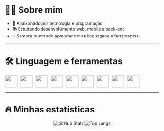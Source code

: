 # 👩‍💻 Sobre mim
- 🚀 Apaixonado por tecnologia e programação  
- 📚 Estudando desenvolvimento web, mobile e back-end  
- 💡 Sempre buscando aprender novas linguagens e ferramentas  

---

# 🛠️ Linguagem e ferramentas
<div style="display: flex; flex-wrap: wrap; gap: 10px;">
  <img src="https://cdn.jsdelivr.net/gh/devicons/devicon/icons/firebase/firebase-plain.svg" width="40" height="40"/>
  <img src="https://cdn.jsdelivr.net/gh/devicons/devicon/icons/html5/html5-original.svg" width="40" height="40"/>
  <img src="https://cdn.jsdelivr.net/gh/devicons/devicon/icons/css3/css3-original.svg" width="40" height="40"/>
  <img src="https://cdn.jsdelivr.net/gh/devicons/devicon/icons/javascript/javascript-original.svg" width="40" height="40"/>
  <img src="https://cdn.jsdelivr.net/gh/devicons/devicon/icons/visualstudio/visualstudio-plain.svg" width="40" height="40"/>
  <img src="https://cdn.jsdelivr.net/gh/devicons/devicon/icons/vscode/vscode-original.svg" width="40" height="40"/>
  <img src="https://cdn.jsdelivr.net/gh/devicons/devicon/icons/windows8/windows8-original.svg" width="40" height="40"/>
  <img src="https://cdn.jsdelivr.net/gh/devicons/devicon/icons/mysql/mysql-original.svg" width="40" height="40"/>
  <img src="https://cdn.jsdelivr.net/gh/devicons/devicon/icons/python/python-original.svg" width="40" height="40"/>

</div>

---

# 🔥 Minhas estatísticas
<div align="center">
  <img src="https://github-readme-stats.vercel.app/api?username=Santaanadev&show_icons=true&theme=radical" alt="GitHub Stats" />
  <img src="https://github-readme-stats.vercel.app/api/top-langs/?username=Santaanadev&layout=compact&theme=radical" alt="Top Langs" />
</div>
